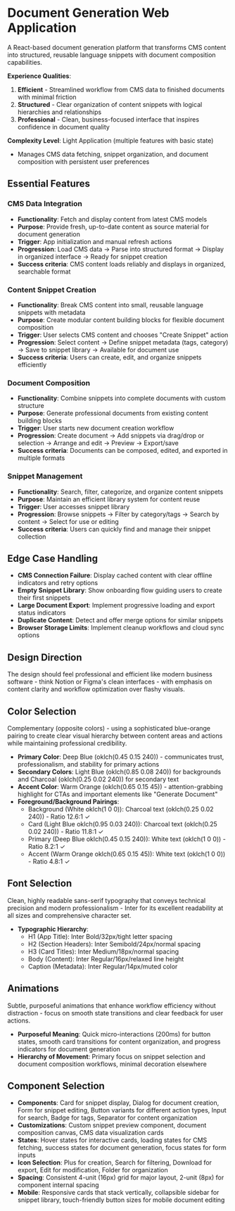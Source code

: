 # Document Generation Web Application

A React-based document generation platform that transforms CMS content into structured, reusable language snippets with document composition capabilities.

**Experience Qualities**:
1. **Efficient** - Streamlined workflow from CMS data to finished documents with minimal friction
2. **Structured** - Clear organization of content snippets with logical hierarchies and relationships
3. **Professional** - Clean, business-focused interface that inspires confidence in document quality

**Complexity Level**: Light Application (multiple features with basic state)
- Manages CMS data fetching, snippet organization, and document composition with persistent user preferences

## Essential Features

### CMS Data Integration
- **Functionality**: Fetch and display content from latest CMS models
- **Purpose**: Provide fresh, up-to-date content as source material for document generation
- **Trigger**: App initialization and manual refresh actions
- **Progression**: Load CMS data → Parse into structured format → Display in organized interface → Ready for snippet creation
- **Success criteria**: CMS content loads reliably and displays in organized, searchable format

### Content Snippet Creation
- **Functionality**: Break CMS content into small, reusable language snippets with metadata
- **Purpose**: Create modular content building blocks for flexible document composition
- **Trigger**: User selects CMS content and chooses "Create Snippet" action
- **Progression**: Select content → Define snippet metadata (tags, category) → Save to snippet library → Available for document use
- **Success criteria**: Users can create, edit, and organize snippets efficiently

### Document Composition
- **Functionality**: Combine snippets into complete documents with custom structure
- **Purpose**: Generate professional documents from existing content building blocks
- **Trigger**: User starts new document creation workflow
- **Progression**: Create document → Add snippets via drag/drop or selection → Arrange and edit → Preview → Export/save
- **Success criteria**: Documents can be composed, edited, and exported in multiple formats

### Snippet Management
- **Functionality**: Search, filter, categorize, and organize content snippets
- **Purpose**: Maintain an efficient library system for content reuse
- **Trigger**: User accesses snippet library
- **Progression**: Browse snippets → Filter by category/tags → Search by content → Select for use or editing
- **Success criteria**: Users can quickly find and manage their snippet collection

## Edge Case Handling
- **CMS Connection Failure**: Display cached content with clear offline indicators and retry options
- **Empty Snippet Library**: Show onboarding flow guiding users to create their first snippets
- **Large Document Export**: Implement progressive loading and export status indicators
- **Duplicate Content**: Detect and offer merge options for similar snippets
- **Browser Storage Limits**: Implement cleanup workflows and cloud sync options

## Design Direction
The design should feel professional and efficient like modern business software - think Notion or Figma's clean interfaces - with emphasis on content clarity and workflow optimization over flashy visuals.

## Color Selection
Complementary (opposite colors) - using a sophisticated blue-orange pairing to create clear visual hierarchy between content areas and actions while maintaining professional credibility.

- **Primary Color**: Deep Blue (oklch(0.45 0.15 240)) - communicates trust, professionalism, and stability for primary actions
- **Secondary Colors**: Light Blue (oklch(0.85 0.08 240)) for backgrounds and Charcoal (oklch(0.25 0.02 240)) for secondary text
- **Accent Color**: Warm Orange (oklch(0.65 0.15 45)) - attention-grabbing highlight for CTAs and important elements like "Generate Document"
- **Foreground/Background Pairings**: 
  - Background (White oklch(1 0 0)): Charcoal text (oklch(0.25 0.02 240)) - Ratio 12.6:1 ✓
  - Card (Light Blue oklch(0.95 0.03 240)): Charcoal text (oklch(0.25 0.02 240)) - Ratio 11.8:1 ✓
  - Primary (Deep Blue oklch(0.45 0.15 240)): White text (oklch(1 0 0)) - Ratio 8.2:1 ✓
  - Accent (Warm Orange oklch(0.65 0.15 45)): White text (oklch(1 0 0)) - Ratio 4.8:1 ✓

## Font Selection
Clean, highly readable sans-serif typography that conveys technical precision and modern professionalism - Inter for its excellent readability at all sizes and comprehensive character set.

- **Typographic Hierarchy**: 
  - H1 (App Title): Inter Bold/32px/tight letter spacing
  - H2 (Section Headers): Inter Semibold/24px/normal spacing  
  - H3 (Card Titles): Inter Medium/18px/normal spacing
  - Body (Content): Inter Regular/16px/relaxed line height
  - Caption (Metadata): Inter Regular/14px/muted color

## Animations
Subtle, purposeful animations that enhance workflow efficiency without distraction - focus on smooth state transitions and clear feedback for user actions.

- **Purposeful Meaning**: Quick micro-interactions (200ms) for button states, smooth card transitions for content organization, and progress indicators for document generation
- **Hierarchy of Movement**: Primary focus on snippet selection and document composition workflows, minimal decoration elsewhere

## Component Selection
- **Components**: Card for snippet display, Dialog for document creation, Form for snippet editing, Button variants for different action types, Input for search, Badge for tags, Separator for content organization
- **Customizations**: Custom snippet preview component, document composition canvas, CMS data visualization cards
- **States**: Hover states for interactive cards, loading states for CMS fetching, success states for document generation, focus states for form inputs
- **Icon Selection**: Plus for creation, Search for filtering, Download for export, Edit for modification, Folder for organization
- **Spacing**: Consistent 4-unit (16px) grid for major layout, 2-unit (8px) for component internal spacing
- **Mobile**: Responsive cards that stack vertically, collapsible sidebar for snippet library, touch-friendly button sizes for mobile document editing